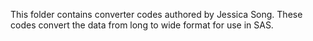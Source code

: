 This folder contains converter codes authored by Jessica Song. These codes convert the data from long to wide format for use in SAS.
